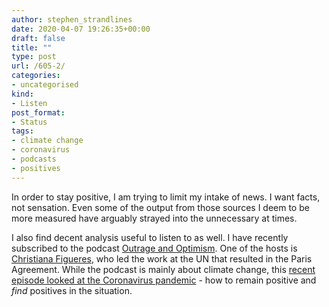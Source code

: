 ```yaml
---
author: stephen_strandlines
date: 2020-04-07 19:26:35+00:00
draft: false
title: ""
type: post
url: /605-2/
categories:
- uncategorised
kind:
- Listen
post_format:
- Status
tags:
- climate change
- coronavirus
- podcasts
- positives
---
```


In order to stay positive, I am trying to limit my intake of news. I want facts, not sensation. Even some of the output from those sources I deem to be more measured have arguably strayed into the unnecessary at times.

I also find decent analysis useful to listen to as well. I have recently subscribed to the podcast [Outrage and Optimism](https://pca.st/podcast/0b7e2ba0-49de-0137-f266-1d245fc5f9cf). One of the hosts is [Christiana Figueres](https://en.m.wikipedia.org/wiki/Christiana_Figueres), who led the work at the UN that resulted in the Paris Agreement. While the podcast is mainly about climate change, this [recent episode looked at the Coronavirus pandemic](https://pca.st/episode/18cd82bc-f21b-4002-87a0-9dab6eda7665) - how to remain positive and _find_ positives in the situation.
